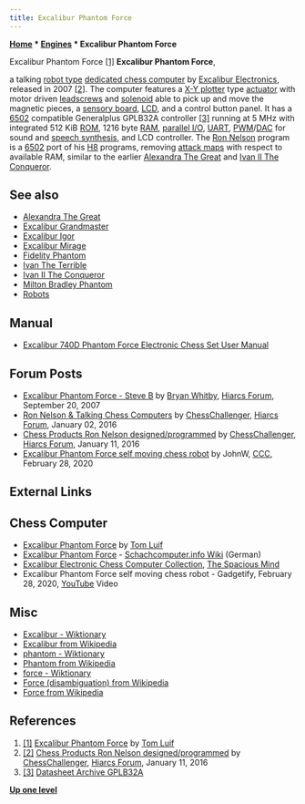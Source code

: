```yaml
---
title: Excalibur Phantom Force
---
```

**[Home](Home "Home") * [Engines](Engines "Engines") * Excalibur Phantom Force**

[](https://tluif.home.xs4all.nl/chescom/EngExcPhanF.html) Excalibur Phantom Force <a id="cite-note-1" href="#cite-ref-1">[1]</a>
**Excalibur Phantom Force**,

a talking [robot type](Robots "Robots") [dedicated chess computer](Dedicated_Chess_Computers "Dedicated Chess Computers") by [Excalibur Electronics](Excalibur_Electronics "Excalibur Electronics"), released in 2007 <a id="cite-note-2" href="#cite-ref-2">[2]</a>.
The computer features a [X-Y plotter](https://en.wikipedia.org/wiki/X%E2%80%93Y_plotter) type [actuator](https://en.wikipedia.org/wiki/Actuator) with motor driven [leadscrews](https://en.wikipedia.org/wiki/Leadscrew) and [solenoid](https://en.wikipedia.org/wiki/Solenoid) able to pick up and move the magnetic pieces,
a [sensory board](Sensory_Board "Sensory Board"), [LCD](https://en.wikipedia.org/wiki/Liquid-crystal_display), and a control button panel.
It has a [6502](6502 "6502") compatible Generalplus GPLB32A controller <a id="cite-note-3" href="#cite-ref-3">[3]</a> running at 5 MHz with integrated 512 KiB [ROM](Memory#ROM "Memory"), 1216 byte [RAM](Memory#RAM "Memory"), [parallel I/O](https://en.wikipedia.org/wiki/Parallel_I/O), [UART](https://en.wikipedia.org/wiki/Universal_asynchronous_receiver-transmitter), [PWM](https://en.wikipedia.org/wiki/Pulse-width_modulation)/[DAC](https://en.wikipedia.org/wiki/Digital-to-analog_converter) for sound and [speech synthesis](https://en.wikipedia.org/wiki/Speech_synthesis), and LCD controller.
The [Ron Nelson](Ron_Nelson "Ron Nelson") program is a [6502](6502 "6502") port of his [H8](H8 "H8") programs, removing [attack maps](Excalibur_Mirage#AttackMaps "Excalibur Mirage") with respect to available RAM, similar to the earlier [Alexandra The Great](index.php?title=Alexandra_The_Great&action=edit&redlink=1 "Alexandra The Great (page does not exist)") and [Ivan II The Conqueror](Ivan_II_The_Conqueror "Ivan II The Conqueror").

## See also

- [Alexandra The Great](index.php?title=Alexandra_The_Great&action=edit&redlink=1 "Alexandra The Great (page does not exist)")
- [Excalibur Grandmaster](Excalibur_Grandmaster "Excalibur Grandmaster")
- [Excalibur Igor](Excalibur_Igor "Excalibur Igor")
- [Excalibur Mirage](Excalibur_Mirage "Excalibur Mirage")
- [Fidelity Phantom](Fidelity_Phantom "Fidelity Phantom")
- [Ivan The Terrible](Ivan_The_Terrible "Ivan The Terrible")
- [Ivan II The Conqueror](Ivan_II_The_Conqueror "Ivan II The Conqueror")
- [Milton Bradley Phantom](Milton_Bradley_Phantom "Milton Bradley Phantom")
- [Robots](Robots "Robots")

## Manual

- [Excalibur 740D Phantom Force Electronic Chess Set User Manual](https://www.manualsdir.com/manuals/765917/excalibur-740d-phantom-force-electronic-chess-set.html)

## Forum Posts

- [Excalibur Phantom Force - Steve B](http://www.hiarcs.net/forums/viewtopic.php?t=291) by [Bryan Whitby](index.php?title=Bryan_Whitby&action=edit&redlink=1 "Bryan Whitby (page does not exist)"), [Hiarcs Forum](Computer_Chess_Forums "Computer Chess Forums"), September 20, 2007
- [Ron Nelson & Talking Chess Computers](http://www.hiarcs.net/forums/viewtopic.php?t=6768&start=191) by [ChessChallenger](Ron_Nelson "Ron Nelson"), [Hiarcs Forum](Computer_Chess_Forums "Computer Chess Forums"), January 02, 2016
- [Chess Products Ron Nelson designed/programmed](http://www.hiarcs.net/forums/viewtopic.php?t=7591&start=8) by [ChessChallenger](Ron_Nelson "Ron Nelson"), [Hiarcs Forum](Computer_Chess_Forums "Computer Chess Forums"), January 11, 2016
- [Excalibur Phantom Force self moving chess robot](http://www.talkchess.com/forum3/viewtopic.php?f=2&t=73220) by JohnW, [CCC](CCC "CCC"), February 28, 2020

## External Links

## Chess Computer

- [Excalibur Phantom Force](https://tluif.home.xs4all.nl/chescom/EngExcPhanF.html) by [Tom Luif](Tom_Luif "Tom Luif")
- [Excalibur Phantom Force](https://www.schach-computer.info/wiki/index.php/Excalibur_Phantom_Force) - [Schachcomputer.info Wiki](https://www.schach-computer.info/wiki/index.php?title=Hauptseite_En) (German)
- [Excalibur Electronic Chess Computer Collection](http://www.spacious-mind.com/html/excalibur.html), [The Spacious Mind](The_Spacious_Mind "The Spacious Mind")
- Excalibur Phantom Force self moving chess robot - Gadgetify, February 28, 2020, [YouTube](https://en.wikipedia.org/wiki/YouTube) Video

## Misc

- [Excalibur - Wiktionary](https://en.wiktionary.org/wiki/Excalibur)
- [Excalibur from Wikipedia](https://en.wikipedia.org/wiki/Excalibur)
- [phantom - Wiktionary](https://en.wiktionary.org/wiki/phantom)
- [Phantom from Wikipedia](https://en.wikipedia.org/wiki/Phantom)
- [force - Wiktionary](https://en.wiktionary.org/wiki/force)
- [Force (disambiguation) from Wikipedia](<https://en.wikipedia.org/wiki/Force_(disambiguation)>)
- [Force from Wikipedia](https://en.wikipedia.org/wiki/Force)

## References

1. <a id="cite-ref-1" href="#cite-note-1">[1]</a> [Excalibur Phantom Force](https://tluif.home.xs4all.nl/chescom/EngExcPhanF.html) by [Tom Luif](Tom_Luif "Tom Luif")
1. <a id="cite-ref-2" href="#cite-note-2">[2]</a> [Chess Products Ron Nelson designed/programmed](http://www.hiarcs.net/forums/viewtopic.php?t=7591&start=8) by [ChessChallenger](Ron_Nelson "Ron Nelson"), [Hiarcs Forum](Computer_Chess_Forums "Computer Chess Forums"), January 11, 2016
1. <a id="cite-ref-3" href="#cite-note-3">[3]</a> [Datasheet Archive GPLB32A](https://www.datasheetarchive.com/pdf/download.php?id=4217dcc545a50dbd1af41c2dafbac39e87dbfa&type=P&term=GPLB32A)

**[Up one level](Engines "Engines")**

